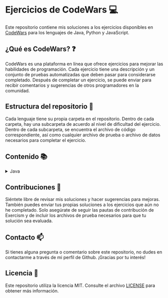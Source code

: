 # Ejercicios de CodeWars :computer:

Este repositorio contiene mis soluciones a los ejercicios disponibles en [CodeWars](https://www.codewars.com) para los lenguajes de Java, Python y JavaScript.

## ¿Qué es CodeWars? :question:

CodeWars es una plataforma en línea que ofrece ejercicios para mejorar las habilidades de programación. Cada ejercicio tiene una descripción y un conjunto de pruebas automatizadas que deben pasar para considerarse completado. Después de completar un ejercicio, se puede enviar para recibir comentarios y sugerencias de otros programadores en la comunidad.

## Estructura del repositorio :file_folder:

Cada lenguaje tiene su propia carpeta en el repositorio. Dentro de cada carpeta, hay una subcarpeta de acuerdo al nivel de dificultad del ejercicio. Dentro de cada subcarpeta, se encuentra el archivo de código correspondiente, así como cualquier archivo de prueba o archivo de datos necesarios para completar el ejercicio.

## Contenido :books:

<details>
  <summary>Java</summary>
  <ul>
    <details>
      <summary>8 kyu</summary>
      <ol type="1">
        <li><a href="/java/src/main/java/kyu8/Quadrant.java">Quadrants</a></li>
        <li><a href="/java/src/main/java/kyu8/QuarterOfTheYear.java">Quarter of the year</a></li>
        <li><a href="/java/src/main/java/kyu8/WolvesAndSheep.java">A wolf in sheep's clothing</a></li>
        <li><a href="/java/src/main/java/kyu8/TotalPoints.java">Total amount of points</a></li>
        <li><a href="/java/src/main/java/kyu8/Pillars.java">Pillars</a></li>
        <li><a href="/java/src/main/java/kyu8/TwiceAsOld.java">Twice as old</a></li>
        <li><a href="/java/src/main/java/kyu8/SumOfDifferencesInArray.java">Sum of differences in array</a></li>
        <li><a href="/java/src/main/java/kyu8/JustCountSheep.java">If you can't sleep, just count sheep!!</a></li>
        <li><a href="/java/src/main/java/kyu8/AreaOrPerimeter.java">Area or Perimeter</a></li>
        <li><a href="/java/src/main/java/kyu8/CatYearsDogYears.java">Cat years, Dog years</a></li>
        <li><a href="/java/src/main/java/kyu8/ReversedSequence.java">Reversed sequence</a></li>
        <li><a href="/java/src/main/java/kyu8/TheFeastOfManyBeasts.java">The Feast of Many Beasts</a></li>
        <li><a href="/java/src/main/java/kyu8/MultiplicationTableForNumber.java">Multiplication table for number</a></li>
        <li><a href="/java/src/main/java/kyu8/DayOfWeek.java">Return the day</a></li>
        <li><a href="/java/src/main/java/kyu8/CenturyFromYear.java">Century From Year</a></li>
        <li><a href="/java/src/main/java/kyu8/SimpleMultiplication.java">Simple multiplication</a></li>
        <li><a href="/java/src/main/java/kyu8/SortMyTextbooks.java">Sort My Textbooks</a></li>
        <li><a href="/java/src/main/java/kyu8/InvertValues.java">Invert values</a></li>
        <li><a href="/java/src/main/java/kyu8/WillThereBeEnoughSpace.java">Will there be enough space?</a></li>
        <li><a href="/java/src/main/java/kyu8/IsHeGonnaSurvive.java">Is he gonna survive?</a></li>
        <li><a href="/java/src/main/java/kyu8/SwitchItUp.java">Switch it Up!</a></li>
        <li><a href="/java/src/main/java/kyu8/FindThePosition.java">Find the position!</a></li>
        <li><a href="/java/src/main/java/kyu8/WillYouMakeIt.java">Will you make it?</a></li>
        <li><a href="/java/src/main/java/kyu8/ArrayPlusArray.java">Array plus array</a></li>
        <li><a href="/java/src/main/java/kyu8/AllStarCodeChallenge.java">All Star Code Challenge </a></li>
        <li><a href="/java/src/main/java/kyu8/TrafficLights.java">Traffic light</a></li>
        <li><a href="/java/src/main/java/kyu8/ReduceButGrow.java">Reduce but Grow</a></li>
        <li><a href="/java/src/main/java/kyu8/SumMixedArray.java">Sum Mixed Array</a></li>
        <li><a href="/java/src/main/java/kyu8/RemoveStringSpaces.java">Remove String Spaces</a></li>
        <li><a href="/java/src/main/java/kyu8/ConvertAStringToAnArray.java">Convert a string to an array</a></li>
        <li><a href="/java/src/main/java/kyu8/CalculateAverage.java">Calculate average</a></li>
        <li><a href="/java/src/main/java/kyu8/StringRepeat.java">String repeat</a></li>
        <li><a href="/java/src/main/java/kyu8/MakeUpperCase.java">Make UpperCase</a></li>
        <li><a href="/java/src/main/java/kyu8/LostWithoutAMap.java">Lost Without a Map</a></li>
        <li><a href="/java/src/main/java/kyu8/FakeBinary.java">Fake Binary</a></li>
        <li><a href="/java/src/main/java/kyu8/AbbreviateATwoWordName.java">Abbreviate a Two Word Name</a></li>
        <li><a href="/java/src/main/java/kyu8/FindMaximumAndMinimumValuesOfAList.java">Find Maximum and Minimum Values of a List</a></li>
        <li><a href="/java/src/main/java/kyu8/SumOfPositive.java">Sum of positive</a></li>
        <li><a href="/java/src/main/java/kyu8/RemoveExclamationMarks.java">Remove exclamation marks</a></li>
        <li><a href="/java/src/main/java/kyu8/YouOnlyNeedOne.java">You only need one</a></li>
        <li><a href="/java/src/main/java/kyu8/BasicMathematicalOperations.java">Basic Mathematical Operations</a></li>
        <li><a href="/java/src/main/java/kyu8/NoZerosForHeros.java">No zeros for heros</a></li>
        <li><a href="/java/src/main/java/kyu8/OppositeNumber.java">Opposite number</a></li>
        <li><a href="/java/src/main/java/kyu8/DoubleChar.java">Double Char</a></li>
        <li><a href="/java/src/main/java/kyu8/CountTheMonkeys.java">Count the Monkeys!</a></li>
        <li><a href="/java/src/main/java/kyu8/RemoveFirstAndLastCharacter.java">Remove First and Last Character</a></li>
        <li><a href="/java/src/main/java/kyu8/SumWithoutHighestAndLowestNumber.java">Sum without highest and lowest number</a></li>
        <li><a href="/java/src/main/java/kyu8/CountOfPositivesSumOfNegatives.java">Count of positives / sum of negatives</a></li>
        <li><a href="/java/src/main/java/kyu8/DidSheSayHallo.java">Did she say hallo?</a></li>
        <li><a href="/java/src/main/java/kyu8/MessiGoalsFunction.java">Grasshopper - Messi goals function</a></li>
        <li><a href="/java/src/main/java/kyu8/HowGoodAreYouReally.java">How good are you really?</a></li>
        <li><a href="/java/src/main/java/kyu8/FilteringEvenNumbers.java">Filtering even numbers (Bug Fixes)</a></li>
        <li><a href="/java/src/main/java/kyu8/GrasshopperSummation.java">Grasshopper - Summation</a></li>
        <li><a href="/java/src/main/java/kyu8/GrasshopperBasicFunctionFixer.java">Grasshopper - Basic Function Fixer</a></li>
        <li><a href="/java/src/main/java/kyu8/GrasshopperMessiGoals.java">Grasshopper - Messi Goals</a></li>
        <li><a href="/java/src/main/java/kyu8/GrasshopperDebugSayHello.java">Grasshopper - Debug sayHello</a></li>
        <li><a href="/java/src/main/java/kyu8/ThirdAngleOfATriangle.java">Third Angle of a Triangle</a></li>
        <li><a href="/java/src/main/java/kyu8/PythagoreanTriple.java">Pythagorean Triple</a></li>
        <li><a href="/java/src/main/java/kyu8/GrasshopperGradeBook.java">Grasshopper - Grade book</a></li>
        <li><a href="/java/src/main/java/kyu8/AlternatingCase.java">Alternating Case</a></li>
        <li><a href="/java/src/main/java/kyu8/ClassicHelloWorld.java">Classic Hello World</a></li>
        <li><a href="/java/src/main/java/kyu8/ReversedStrings.java">Reversed Strings</a></li>
        <li><a href="/java/src/main/java/kyu8/ConvertANumberToAString.java">Convert a Number to a String</a></li>
        <li><a href="/java/src/main/java/kyu8/ConvertAStringToANumber.java">Convert a String to a Number</a></li>
        <li><a href="/java/src/main/java/kyu8/GrasshopperPersonalizedMessage.java">Grasshopper - Personalized Message</a></li>
        <li><a href="/java/src/main/java/kyu8/ReturningStrings.java">Returning Strings</a></li>
        <li><a href="/java/src/main/java/kyu8/VowelRemover.java">Vowel remover</a></li>
        <li><a href="/java/src/main/java/kyu8/WelcomeToTheCity.java">Welcome to the City</a></li>
        <li><a href="/java/src/main/java/kyu8/AreYouPlayingBanjo.java">Are You Playing Banjo?</a></li>
        <li><a href="/java/src/main/java/kyu8/WellOfIdeasEasyVersion.java">Well of Ideas - Easy Version</a></li>
        <li><a href="/java/src/main/java/kyu8/TheWideMouthedFrog.java">The Wide-Mouthed frog!</a></li>
        <li><a href="/java/src/main/java/kyu8/SortAndStar.java">Sort and Star</a></li>
        <li><a href="/java/src/main/java/kyu8/CorrectTheMistakesOfTheCharacterRecognitionSoftware.java">Correct the mistakes of the character recognition software</a></li>
        <li><a href="/java/src/main/java/kyu8/ConvertABooleanToAString.java">Convert a Boolean to a String</a></li>
        <li><a href="/java/src/main/java/kyu8/SentenceSmash.java">Sentence Smash</a></li>
        <li><a href="/java/src/main/java/kyu8/DNAToRNAConversion.java">DNA to RNA Conversion</a></li>
        <li><a href="/java/src/main/java/kyu8/AStrangeTripToTheMarket.java">A Strange Trip to the Market</a></li>
        <li><a href="/java/src/main/java/kyu8/RemoveTheTime.java">Remove the time</a></li>
        <li><a href="/java/src/main/java/kyu8/ArrayMean.java">Grasshopper - Array Mean</a></li>
        <li><a href="/java/src/main/java/kyu8/SquareNSum.java">Square(n) Sum</a></li>
        <li><a href="/java/src/main/java/kyu8/LarioAndMuigiPipeProblem.java">Lario and Muigi Pipe Problem</a></li>
        <li><a href="/java/src/main/java/kyu8/DuckDuckGoose.java">Duck Duck Goose</a></li>
        <li><a href="/java/src/main/java/kyu8/RemovingElements.java">Removing Elements</a></li>
        <li><a href="/java/src/main/java/kyu8/VolumeOfACuboid.java">Volume of a Cuboid</a></li>
        <li><a href="/java/src/main/java/kyu8/SurfaceAreaAndVolumeOfABox.java">Surface Area and Volume of a Box</a></li>
        <li><a href="/java/src/main/java/kyu8/TheTernaryOperator.java">The Ternary Operator</a></li>
        <li><a href="/java/src/main/java/kyu8/NameMe.java">This is a problem</a></li>
        <li><a href="/java/src/main/java/kyu8/SaleHotdogs.java">if..else and ternary operator</a></li>
        <li><a href="/java/src/main/java/kyu8/BlueAndRedMarbles.java">Blue and red marbles</a></li>
        <li><a href="/java/src/main/java/kyu8/AreaOfASquare.java">Area of a Square</a></li>
        <li><a href="/java/src/main/java/kyu8/SquashTheBugsNotThedogs.java">Squash the bugs, not the dogs!</a></li>
        <li><a href="/java/src/main/java/kyu8/SumSmallNumbers.java">A + B</a></li>
        <li><a href="/java/src/main/java/kyu8/Multiply.java">Multiply</a></li>
        <li><a href="/java/src/main/java/kyu8/Swapper.java">Swap Values</a></li>
        <li><a href="/java/src/main/java/kyu8/HowDoICompareNumbers.java">How do I compare numbers?</a></li>
        <li><a href="/java/src/main/java/kyu8/IsItADigit.java">is it a digit?</a></li>
        <li><a href="/java/src/main/java/kyu8/SimpleValidationOfAUsernameWithRegex.java">Simple validation of a username with regex</a></li>
        <li><a href="/java/src/main/java/kyu8/EvenOrOdd.java">Even or Odd</a></li>
        <li><a href="/java/src/main/java/kyu8/KeepHydrated.java">Keep Hydrated!</a></li>
        <li><a href="/java/src/main/java/kyu8/CheckForFactor.java">Check for factor</a></li>
        <li><a href="/java/src/main/java/kyu8/DutyFree.java">Duty Free</a></li>
        <li><a href="/java/src/main/java/kyu8/PowersOfTwo.java">Powers of 2</a></li>
        <li><a href="/java/src/main/java/kyu8/IsYourPeriodLate.java">Is your period late?</a></li>
        <li><a href="/java/src/main/java/kyu8/Ship.java">Object Oriented Piracy</a></li>
        <li><a href="/java/src/main/java/kyu8/Ghost.java">Color Ghost</a></li>
        <li><a href="/java/src/main/java/kyu8/God.java">Basic subclasses - Adam and Eve</a></li>
        <li><a href="/java/src/main/java/kyu8/Cube.java">Playing with cubes I</a></li>
        <li><a href="/java/src/main/java/kyu8/HQ.java">HQ9+</a></li>
        <li><a href="/java/src/main/java/kyu8/DifferenceOfVolumesOfCuboids.java">Difference of Volumes of Cuboids</a></li>
        <li><a href="/java/src/main/java/kyu8/ReplaceAllVowelToExclamationMarkInTheSentence.java">Replace all vowel to exclamation mark in the sentence</a></li>
        <li><a href="/java/src/main/java/kyu8/IsItEven.java">Is it even?</a></li>
        <li><a href="/java/src/main/java/kyu8/CalculateBMI.java">Calculate BMI</a></li>
        <li><a href="/java/src/main/java/kyu8/LeonardoDicaprioAndOscars.java">Leonardo Dicaprio and Oscars</a></li>
        <li><a href="/java/src/main/java/kyu8/ReturnNegative.java">Return Negative</a></li>
        <li><a href="/java/src/main/java/kyu8/SchoolPaperwork.java">School Paperwork</a></li>
        <li><a href="/java/src/main/java/kyu8/Cockroach.java">Cockroach</a></li>
        <li><a href="/java/src/main/java/kyu8/FormattingDecimalPlaces.java">Formatting decimal places</a></li>
        <li><a href="/java/src/main/java/kyu8/ParseNiceIntFromCharProblem.java">Parse nice int from char problem</a></li>
        <li><a href="/java/src/main/java/kyu8/SumOfMultiples.java">Sum of Multiples</a></li>
        <li><a href="/java/src/main/java/kyu8/SumOfMultiples.java">Rock Paper Scissors!</a></li>
        <li><a href="/java/src/main/java/kyu8/HelloWorld.java">Hello World</a></li>
        <li><a href="/java/src/main/java/kyu8/SquaringAnArgument.java">Squaring an argument</a></li>
        <li><a href="/java/src/main/java/kyu8/SleighAuthentication.java">Sleigh Authentication</a></li>
        <li><a href="/java/src/main/java/kyu8/KataExampleTwist.java">Kata Example Twist</a></li>
        <li><a href="/java/src/main/java/kyu8/ConvertBooleanValuesToStringsYesOrNo.java">Convert boolean values to strings Yes or No</a></li>
        <li><a href="/java/src/main/java/kyu8/SumArrays.java">Sum Arrays</a></li>
        <li><a href="/java/src/main/java/kyu8/YouCannotCodeUnderPressure.java">You Can't Code Under Pressure</a></li>
        <li><a href="/java/src/main/java/kyu8/TakeTheFirstNElements.java">Take the First N Elements</a></li>
        <li><a href="/java/src/main/java/kyu8/TrueForAll.java">True for All</a></li>
        <li><a href="/java/src/main/java/kyu8/Plural.java">Plural</a></li>
        <li><a href="/java/src/main/java/kyu8/OppositesAttract.java">Opposites Attract</a></li>
        <li><a href="/java/src/main/java/kyu8/CountingSheep.java">Counting sheep</a></li>
        <li><a href="/java/src/main/java/kyu8/ConvertNumberToReversedArrayOfDigits.java">Convert number to reversed array of digits</a></li>
        <li><a href="/java/src/main/java/kyu8/FindTheSmallestIntegerInTheArray.java">Find the smallest integer in the array</a></li>
        <li><a href="/java/src/main/java/kyu8/GetCharacterFromASCIIValue.java">get character from ASCII Value</a></li>
        <li><a href="/java/src/main/java/kyu8/WhatIsBetween.java">What is between?</a></li>
        <li><a href="/java/src/main/java/kyu8/MergingSortedIntegerArrays.java">Merging sorted integer arrays (without duplicates)</a></li>
        <li><a href="/java/src/main/java/kyu8/CountByX.java">Count by X</a></li>
        <li><a href="/java/src/main/java/kyu8/TerminalGameMoveFunction.java">Terminal game move function</a></li>
        <li><a href="/java/src/main/java/kyu8/Welcome.java">Welcome</a></li>
        <li><a href="/java/src/main/java/kyu8/PrintingArrayElementsWithCommaDelimiters.java">Printing Array elements with Comma delimiters</a></li>
        <li><a href="/java/src/main/java/kyu8/RemoveNExclamationMarksInTheSentenceFromLeftToRight.java">Remove n exclamation marks in the sentence from left to right</a></li>
        <li><a href="/java/src/main/java/kyu8/MultipleOfIndex.java">Multiple of index</a></li>
        <li><a href="/java/src/main/java/kyu8/SetAlarm.java">Set Alarm</a></li>
        <li><a href="/java/src/main/java/kyu8/ANeedleInTheHaystack.java">A Needle in the Haystack</a></li>
        <li><a href="/java/src/main/java/kyu8/XOR.java">Exclusive "or" (xor) Logical Operator</a></li>
        <li><a href="/java/src/main/java/kyu8/FindTheFirstNonConsecutiveNumber.java">Find the first non-consecutive number</a></li>
        <li><a href="/java/src/main/java/kyu8/Clock.java">Clock</a></li>
        <li><a href="/java/src/main/java/kyu8/FuelCalculatorTotalCost.java">Fuel Calculator: Total Cost</a></li>
        <li><a href="/java/src/main/java/kyu8/StringTemplates.java">String Templates</a></li>
        <li><a href="/java/src/main/java/kyu8/ReversedWords.java">Reversed Words</a></li>
        <li><a href="/java/src/main/java/kyu8/KeepUpTheHoop.java">Keep up the hoop</a></li>
        <li><a href="/java/src/main/java/kyu8/TipCalculator.java">Tip Calculator</a></li>
        <li><a href="/java/src/main/java/kyu8/IsItANumber.java">Is it a number?</a></li>
        <li><a href="/java/src/main/java/kyu8/StringyStrings.java">Stringy Strings</a></li>
        <li><a href="/java/src/main/java/kyu8/ILoveYouALittleALotPassionatelyNotAtAll.java">I love you, a little , a lot, passionately ... not at all</a></li>
        <li><a href="/java/src/main/java/kyu8/GetTheMeanOfAnArray.java">Get the mean of an array</a></li>
        <li><a href="/java/src/main/java/kyu8/MyHeadIsAtTheWrongEnd.java">My head is at the wrong end!</a></li>
        <li><a href="/java/src/main/java/kyu8/UnfinishedLoop.java">Unfinished Loop</a></li>
        <li><a href="/java/src/main/java/kyu8/JennysSecretMessage.java">Jenny's secret message</a></li>
        <li><a href="/java/src/main/java/kyu8/PushAnObjectIntoArray.java">Push a hash/an object into array</a></li>
        <li><a href="/java/src/main/java/kyu8/BasicVariableAssignment.java">Basic variable assignment</a></li>
        <li><a href="/java/src/main/java/kyu8/DoIGetABonus.java">Do I get a bonus?</a></li>
        <li><a href="/java/src/main/java/kyu8/IsNDivisibleByXAndY.java">Is n divisible by x and y?</a></li>
        <li><a href="/java/src/main/java/kyu8/UnexpectedParsing.java">Unexpected parsing</a></li>
        <li><a href="/java/src/main/java/kyu8/CountOddNumbersBelowN.java">Count Odd Numbers below n</a></li>
        <li><a href="/java/src/main/java/kyu8/GetNthEvenNumber.java">Get Nth Even Number</a></li>
        <li><a href="/java/src/main/java/kyu8/StaticElectrickery.java">Static electrickery</a></li>
        <li><a href="/java/src/main/java/kyu8/ReplaceAllDots.java">Replace all dots</a></li>
        <li><a href="/java/src/main/java/kyu8/GhostCode.java">Ghost code</a></li>
        <li><a href="/java/src/main/java/kyu8/HowManyStairsWillSuzukiClimbIn20Years.java">How many stairs will Suzuki climb in 20 years?</a></li>
        <li><a href="/java/src/main/java/kyu8/DebugCelsiusConverter.java">Debug Celsius Converter</a></li>
        <li><a href="/java/src/main/java/kyu8/TripleTrouble.java">Triple Trouble</a></li>
        <li><a href="/java/src/main/java/kyu8/MilesPerGallonToKilometersPerLiter.java">Miles per gallon to kilometers per liter</a></li>
        <li><a href="/java/src/main/java/kyu8/ToSquareOrNotToSquare.java">To square(root) or not to square(root)</a></li>
        <li><a href="/java/src/main/java/kyu8/FindNumbersWhichAreDivisibleByGivenNumber.java">Find numbers which are divisible by given number</a></li>
        <li><a href="/java/src/main/java/kyu8/IndexOfAnElementInAnArray.java">Index of an element in an array</a></li>
        <li><a href="/java/src/main/java/kyu8/EasyLogs.java">Easy logs</a></li>
        <li><a href="/java/src/main/java/kyu8/BinToDecimal.java">Bin to Decimal</a></li>
        <li><a href="/java/src/main/java/kyu8/HexToDecimal.java">Hex to Decimal</a></li>
        <li><a href="/java/src/main/java/kyu8/ConvertToBinary.java">Convert to Binary</a></li>
        <li><a href="/java/src/main/java/kyu8/SmallestUnusedID.java">Smallest unused ID</a></li>
        <li><a href="/java/src/main/java/kyu8/WilsonPrime.java">Wilson primes</a></li>
        <li><a href="/java/src/main/java/kyu8/CountingCharacters.java">Counting Characters</a></li>
        <li><a href="/java/src/main/java/kyu8/NameOnBillboard.java">Name on billboard</a></li>
        <li><a href="/java/src/main/java/kyu8/AgeRangeCompatibilityEquation.java">Age Range Compatibility Equation</a></li>
        <li><a href="/java/src/main/java/kyu8/FindMultiplesOfANumber.java">Find Multiples of a Number</a></li>
        <li><a href="/java/src/main/java/kyu8/FindTheIntegral.java">Find the Integral</a></li>
        <li><a href="/java/src/main/java/kyu8/FindTheSlope.java">Find the Slope</a></li>
        <li><a href="/java/src/main/java/kyu8/TransportationOnVacation.java">Transportation on vacation</a></li>
        <li><a href="/java/src/main/java/kyu8/Polygon.java">Circles in Polygons</a></li>
        <li><a href="/java/src/main/java/kyu8/CompareWithinMargin.java">Compare within margin</a></li>
        <li><a href="/java/src/main/java/kyu8/HowOldWillIBeIn2099.java">How old will I be in 2099?</a></li>
        <li><a href="/java/src/main/java/kyu8/DetermineOffspringSexBasedOnGenesXXAndXYChromosomes.java">Determine offspring sex based on genes XX and XY chromosomes</a></li>
        <li><a href="/java/src/main/java/kyu8/LocalizeTheBarycenterOfATriangle.java">Localize The Barycenter of a Triangle</a></li>
        <li><a href="/java/src/main/java/kyu8/NeverVisitA.java">Never visit a</a></li>
        <li><a href="/java/src/main/java/kyu8/PointsOfReflection.java">Points of Reflection</a></li>
      </ol>
    </details>
    <details>
      <summary>7 kyu</summary>
      <ol type="1">
        <li><a href="/java/src/main/java/kyu7/DotCalculator.java">Dot Calculator</a></li>
        <li><a href="/java/src/main/java/kyu7/Last.java">Last</a></li>
        <li><a href="/java/src/main/java/kyu7/FunWithListsLength.java">Fun with lists: length</a></li>
        <li><a href="/java/src/main/java/kyu7/UnluckyDays.java">Unlucky Days</a></li>
        <li><a href="/java/src/main/java/kyu7/LeapYears.java">Leap Years</a></li>
        <li><a href="/java/src/main/java/kyu7/AgeIndays.java">Age in days</a></li>
        <li><a href="/java/src/main/java/kyu7/SumOfOddNumbers.java">Sum of odd numbers</a></li>
        <li><a href="/java/src/main/java/kyu7/SortArrays.java">Sort arrays</a></li>
        <li><a href="/java/src/main/java/kyu7/SortTheGiftCode.java">Sort the Gift Code</a></li>
        <li><a href="/java/src/main/java/kyu7/WithoutTheLetterE.java">Without the letter E</a></li>
        <li><a href="/java/src/main/java/kyu7/GetTheMiddleCharacter.java">Get the Middle Character</a></li>
        <li><a href="/java/src/main/java/kyu7/Ch4113ng3.java">Ch4113ng3</a></li>
        <li><a href="/java/src/main/java/kyu7/RemoveDuplicateWords.java">Remove duplicate words</a></li>
        <li><a href="/java/src/main/java/kyu7/FindTheIndexOfTheSecondOccurrenceOfALetterInAString.java">Find the index of the second occurrence of a letter in a string</a></li>
        <li><a href="/java/src/main/java/kyu7/SimpleRemoveDuplicates.java">Simple remove duplicates</a></li>
        <li><a href="/java/src/main/java/kyu7/SortedYesNoHow.java">Sorted? yes? no? how?</a></li>
        <li><a href="/java/src/main/java/kyu7/OddEvenStringSort.java">Odd-Even String Sort</a></li>
        <li><a href="/java/src/main/java/kyu7/HowManyArguments.java">How many arguments</a></li>
        <li><a href="/java/src/main/java/kyu7/LengthAndTwoValues.java">Length and two values</a></li>
        <li><a href="/java/src/main/java/kyu7/Null.java">Null</a></li>
        <li><a href="/java/src/main/java/kyu7/LastSurvivor.java">Last Survivor</a></li>
        <li><a href="/java/src/main/java/kyu7/DoubleValueEveryNextCall.java">Double value every next call</a></li>
        <li><a href="/java/src/main/java/kyu7/FourSeven.java">Four/Seven</a></li>
        <li><a href="/java/src/main/java/kyu7/MaxMinArrays.java">Max-min arrays</a></li>
        <li><a href="/java/src/main/java/kyu7/IsItNegativeZero.java">Is It Negative Zero</a></li>
        <li><a href="/java/src/main/java/kyu7/PlusMinusCount.java">Plus - minus - plus - plus - ... - Count</a></li>
        <li><a href="/java/src/main/java/kyu7/SimpleLetterRemoval.java">Simple letter removal</a></li>
        <li><a href="/java/src/main/java/kyu7/SimpleStringReversal.java">Simple string reversal</a></li>
        <li><a href="/java/src/main/java/kyu7/PredictYourAge.java">Predict your age</a></li>
        <li><a href="/java/src/main/java/kyu7/RemoveConsecutiveDuplicateWords.java">Remove consecutive duplicate words</a></li>
        <li><a href="/java/src/main/java/kyu7/FixStringCase.java">Fix string case</a></li>
        <li><a href="/java/src/main/java/kyu7/SingleDigit.java">Single digit</a></li>
        <li><a href="/java/src/main/java/kyu7/ResponsibleDrinking.java">Responsible Drinking</a></li>
        <li><a href="/java/src/main/java/kyu7/Fixme1234.java">FIXME: 1, 2, 3, 4</a></li>
        <li><a href="/java/src/main/java/kyu7/AlternateCapitalization.java">Alternate capitalization</a></li>
        <li><a href="/java/src/main/java/kyu7/MostDigits.java">Most digits</a></li>
        <li><a href="/java/src/main/java/kyu7/CountConsonants.java">Count consonants</a></li>
        <li><a href="/java/src/main/java/kyu7/Covfefe.java">Covfefe</a></li>
        <li><a href="/java/src/main/java/kyu7/StringMerge.java">String Merge!</a></li>
        <li><a href="/java/src/main/java/kyu7/EliminateTheIntrudersBitManipulation.java">Eliminate the intruders! Bit manipulation</a></li>
        <li><a href="/java/src/main/java/kyu7/ReverseTheBitsInAnInteger.java">Reverse the bits in an integer</a></li>
        <li><a href="/java/src/main/java/kyu7/DeltaBits.java">Delta Bits</a></li>
        <li><a href="/java/src/main/java/kyu7/IsItAEightBitSignedNumber.java">is it a eight bit signed number?</a></li>
        <li><a href="/java/src/main/java/kyu7/LombokEncapsulation.java">Lombok Encapsulation</a></li>
        <li><a href="/java/src/main/java/kyu7/ConsecutiveLetters.java">Consecutive letters</a></li>
        <li><a href="/java/src/main/java/kyu7/CheckThreeAndTwo.java">Check three and two</a></li>
        <li><a href="/java/src/main/java/kyu7/FormTheMinimum.java">Form The Minimum</a></li>
        <li><a href="/java/src/main/java/kyu7/SortingTheOddway.java">Sorting the Odd way!</a></li>
        <li><a href="/java/src/main/java/kyu7/InspiringStrings.java">Inspiring Strings</a></li>
        <li><a href="/java/src/main/java/kyu7/DisagreeableAscii.java">Disagreeable ascii</a></li>
        <li><a href="/java/src/main/java/kyu7/FilterTheNumber.java">Filter the number</a></li>
        <li><a href="/java/src/main/java/kyu7/Switcheroo.java">Switcheroo</a></li>
        <li><a href="/java/src/main/java/kyu7/SplitInParts.java">Split In Parts</a></li>
        <li><a href="/java/src/main/java/kyu7/GreetMe.java">Greet Me</a></li>
        <li><a href="/java/src/main/java/kyu7/VowelCount.java">Vowel Count</a></li>
        <li><a href="/java/src/main/java/kyu7/HighestAndLowest.java">Highest and Lowest</a></li>
        <li><a href="/java/src/main/java/kyu7/AlphabetWar.java">Alphabet war</a></li>
        <li><a href="/java/src/main/java/kyu7/InsertDashes.java">Insert dashes</a></li>
        <li><a href="/java/src/main/java/kyu7/ReverseWords.java">Reverse words</a></li>
        <li><a href="/java/src/main/java/kyu7/CaffeineScript.java">Caffeine Script</a></li>
        <li><a href="/java/src/main/java/kyu7/KeypadHorror.java">Keypad horror</a></li>
        <li><a href="/java/src/main/java/kyu7/Backronym.java">makeBackronym</a></li>
        <li><a href="/java/src/main/java/kyu7/CharacterCounter.java">Character Counter</a></li>
        <li><a href="/java/src/main/java/kyu7/StringEndsWith.java">String ends with?</a></li>
        <li><a href="/java/src/main/java/kyu7/ShorterConcatReverseLonger.java">Shorter concat [reverse longer]</a></li>
        <li><a href="/java/src/main/java/kyu7/ScrabbleScore.java">Scrabble Score</a></li>
        <li><a href="/java/src/main/java/kyu7/ShiftLeft.java">Shift Left</a></li>
        <li><a href="/java/src/main/java/kyu7/BuildASquare.java">Build a square</a></li>
        <li><a href="/java/src/main/java/kyu7/SimpleStringCharacters.java">Simple string characters</a></li>
        <li><a href="/java/src/main/java/kyu7/PizzaPayments.java">Pizza Payments</a></li>
        <li><a href="/java/src/main/java/kyu7/IndexedCapitalization.java">Indexed capitalization</a></li>
        <li><a href="/java/src/main/java/kyu7/SurviveTheAttack.java">Survive the attack</a></li>
        <li><a href="/java/src/main/java/kyu7/AlphabeticalSequence.java">Alphabetical Sequence</a></li>
        <li><a href="/java/src/main/java/kyu7/HidePasswordFromJdbcUrl.java">Hide password from jdbc url</a></li>
        <li><a href="/java/src/main/java/kyu7/SumOfNumbersFrom0ToN.java">Sum of numbers from 0 to N</a></li>
        <li><a href="/java/src/main/java/kyu7/GetFullName.java">FIXME: Get Full Name</a></li>
        <li><a href="/java/src/main/java/kyu7/OddOrEven.java">Odd or Even?</a></li>
        <li><a href="/java/src/main/java/kyu7/WordValues.java">Word values</a></li>
        <li><a href="/java/src/main/java/kyu7/CatYearsDogYears.java">Cat Years, Dog Years (2)</a></li>
        <li><a href="/java/src/main/java/kyu7/Incrementer.java">Incrementer</a></li>
        <li><a href="/java/src/main/java/kyu7/SumOfCubes.java">Sum of Cubes</a></li>
        <li><a href="/java/src/main/java/kyu7/HoursToSeconds.java">FIXME: Hours to Seconds</a></li>
        <li><a href="/java/src/main/java/kyu7/ReverseLetter.java">Reverse Letter</a></li>
        <li><a href="/java/src/main/java/kyu7/DifferenceBetweenYears.java">Difference between years</a></li>
        <li><a href="/java/src/main/java/kyu7/ShortestWord.java">Shortest Word</a></li>
        <li><a href="/java/src/main/java/kyu7/SimpleBeadsCount.java">Simple beads count</a></li>
        <li><a href="/java/src/main/java/kyu7/TidyNumber.java">Tidy Number</a></li>
        <li><a href="/java/src/main/java/kyu7/SpecialNumber.java">Special Number</a></li>
        <li><a href="/java/src/main/java/kyu7/MeanVsMedian.java">Mean vs. Median</a></li>
        <li><a href="/java/src/main/java/kyu7/NumberOfDecimalDigits.java">Number of Decimal Digits</a></li>
        <li><a href="/java/src/main/java/kyu7/DebugSumOfDigitsOfANumber.java">Debug Sum of Digits of a Number</a></li>
        <li><a href="/java/src/main/java/kyu7/LetsSplitThisJoint.java">FIXME: Let's split this joint</a></li>
        <li><a href="/java/src/main/java/kyu7/DigitsExplosion.java">Digits explosion</a></li>
        <li><a href="/java/src/main/java/kyu7/TwoNumbersArePositive.java">Two numbers are positive</a></li>
        <li><a href="/java/src/main/java/kyu7/AnagramDetection.java">Anagram Detection</a></li>
        <li><a href="/java/src/main/java/kyu7/RemoveAllExclamationMarksFromTheEndOfWords.java">Remove all exclamation marks from the end of words</a></li>
        <li><a href="/java/src/main/java/kyu7/MoveAllExclamationMarksToTheEndOfTheSentence.java">Move all exclamation marks to the end of the sentence</a></li>
        <li><a href="/java/src/main/java/kyu7/SimpleEviternityNumbers.java">Simple eviternity numbers</a></li>
        <li><a href="/java/src/main/java/kyu7/Factorial.java">Factorial</a></li>
        <li><a href="/java/src/main/java/kyu7/FindMinAndMax.java">Find min and max</a></li>
        <li><a href="/java/src/main/java/kyu7/DescribeAList.java">Describe a list</a></li>
        <li><a href="/java/src/main/java/kyu7/AlternateCase.java">Alternate case</a></li>
        <li><a href="/java/src/main/java/kyu7/SumAListButIgnoreAnyDuplicates.java">Sum a list but ignore any duplicates</a></li>
        <li><a href="/java/src/main/java/kyu7/Fibonacci.java">Fibonacci</a></li>
        <li><a href="/java/src/main/java/kyu7/Vaporcode.java">Vaporcode</a></li>
        <li><a href="/java/src/main/java/kyu7/TheOfficeOneOuted.java">The Office I - Outed</a></li>
        <li><a href="/java/src/main/java/kyu7/RockPaperScissorsLizardSpock.java">Rock Paper Scissors Lizard Spock</a></li>
        <li><a href="/java/src/main/java/kyu7/OrderedCountOfCharacters.java">Ordered Count of Characters</a></li>
        <li><a href="/java/src/main/java/kyu7/Song.java">What a "Classy" Song</a></li>
        <li><a href="/java/src/main/java/kyu7/Block.java">Building Blocks</a></li>
        <li><a href="/java/src/main/java/kyu7/Spacify.java">Spacify</a></li>
        <li><a href="/java/src/main/java/kyu7/ToLeetSpeak.java">ToLeetSpeak</a></li>
        <li><a href="/java/src/main/java/kyu7/SmallEnoughBeginner.java">Small enough? - Beginner</a></li>
        <li><a href="/java/src/main/java/kyu7/GameInput.java">WASD Movement</a></li>
        <li><a href="/java/src/main/java/kyu7/RegexpBasicsIsItALetter.java">Regexp Basics - is it a letter?</a></li>
        <li><a href="/java/src/main/java/kyu7/RegexpBasicsIsItAVowel.java">Regexp Basics - is it a vowel?</a></li>
        <li><a href="/java/src/main/java/kyu7/HeronsFormula.java">Heron's formula</a></li>
        <li><a href="/java/src/main/java/kyu7/BumpsInTheRoad.java">Bumps in the Road</a></li>
        <li><a href="/java/src/main/java/kyu7/Dictionary.java">Interactive Dictionary</a></li>
        <li><a href="/java/src/main/java/kyu7/PaulsMisery.java">Paul's Misery</a></li>
        <li><a href="/java/src/main/java/kyu7/SelectiveFearOfnumbers.java">Selective fear of numbers</a></li>
        <li><a href="/java/src/main/java/kyu7/WhatIsTheFlag.java">What is the flag?</a></li>
        <li><a href="/java/src/main/java/kyu7/MathPow.java">Math.pow?</a></li>
        <li><a href="/java/src/main/java/kyu7/PrinterErrors.java">Printer Errors</a></li>
        <li><a href="/java/src/main/java/kyu7/LuckyNumber.java">Lucky number</a></li>
        <li><a href="/java/src/main/java/kyu7/SquareEveryDigit.java">Square Every Digit</a></li>
        <li><a href="/java/src/main/java/kyu7/BasicCalculator.java">Basic Calculator</a></li>
        <li><a href="/java/src/main/java/kyu7/RegexValidatePinCode.java">Regex validate PIN code</a></li>
        <li><a href="/java/src/main/java/kyu7/ListFiltering.java">List Filtering</a></li>
        <li><a href="/java/src/main/java/kyu7/CompleteThePatternOne.java">Complete The Pattern #1</a></li>
        <li><a href="/java/src/main/java/kyu7/CompleteThePatternTwo.java">Complete The Pattern #2</a></li>
        <li><a href="/java/src/main/java/kyu7/NumberStarLadder.java">Number-Star ladder</a></li>
        <li><a href="/java/src/main/java/kyu7/LostNumberInNumberSequence.java">Lost number in number sequence</a></li>
        <li><a href="/java/src/main/java/kyu7/WhereIsTHB.java">Where is THB?</a></li>
        <li><a href="/java/src/main/java/kyu7/ChangingLetters.java">Changing letters</a></li>
        <li><a href="/java/src/main/java/kyu7/LunarMathematicsAddition.java">Lunar Mathematics: Addition</a></li>
        <li><a href="/java/src/main/java/kyu7/RowWeights.java">Row Weights</a></li>
        <li><a href="/java/src/main/java/kyu7/DisariumNumber.java">Disarium Number</a></li>
        <li><a href="/java/src/main/java/kyu7/SumOfTwoIntegers.java">Sum of Two Integers</a></li>
        <li><a href="/java/src/main/java/kyu7/MovesTen.java">Move 10</a></li>
        <li><a href="/java/src/main/java/kyu7/RegexpBasicsParsingPrices.java">Regexp basics - parsing prices</a></li>
        <li><a href="/java/src/main/java/kyu7/FormattingDecimalPlacesOne.java">Formatting decimal places #1</a></li>
        <li><a href="/java/src/main/java/kyu7/MaximumLengthDifference.java">Maximum Length Difference</a></li>
        <li><a href="/java/src/main/java/kyu7/TwoToOne.java">Two to One</a></li>
        <li><a href="/java/src/main/java/kyu7/CalculateMeanAndConcatenateString.java">Calculate mean and concatenate string</a></li>
        <li><a href="/java/src/main/java/kyu7/ZebulansNightmare.java">Zebulans Nightmare</a></li>
        <li><a href="/java/src/main/java/kyu7/Quicksum.java">Quicksum</a></li>
        <li><a href="/java/src/main/java/kyu7/ValidSpacing.java">Valid Spacing</a></li>
        <li><a href="/java/src/main/java/kyu7/AntiString.java">ANTISTRING</a></li>
        <li><a href="/java/src/main/java/kyu7/SuitcasePacking.java">Suitcase packing</a></li>
        <li><a href="/java/src/main/java/kyu7/UniqueStringCharacters.java">Unique string characters</a></li>
        <li><a href="/java/src/main/java/kyu7/StantonMeasure.java">Stanton measure</a></li>
        <li><a href="/java/src/main/java/kyu7/PossibilitiesArray.java">Possibilities Array</a></li>
        <li><a href="/java/src/main/java/kyu7/HowLongShouldYouCookThisFor.java">How long should you cook this for?</a></li>
        <li><a href="/java/src/main/java/kyu7/DecimalDecomposition.java">Decimal decomposition</a></li>
        <li><a href="/java/src/main/java/kyu7/HowLongShouldYouCookThisFor.java">How long should you cook this for?</a></li>
        <li><a href="/java/src/main/java/kyu7/SumOfNumbers.java">Beginner Series #3 Sum of Numbers</a></li>
        <li><a href="/java/src/main/java/kyu7/BasicsGeneratorsOne.java">Basics - Generators #1</a></li>
        <li><a href="/java/src/main/java/kyu7/MultiplicationGeneratorsTwo.java">Multiplication - Generators #2</a></li>
        <li><a href="/java/src/main/java/kyu7/AutomorphicNumber.java">Automorphic Number</a></li>
        <li><a href="/java/src/main/java/kyu7/JumpingNumber.java">Jumping Number</a></li>
        <li><a href="/java/src/main/java/kyu7/FoldingYourWayToTheMoon.java">Folding your way to the moon</a></li>
        <li><a href="/java/src/main/java/kyu7/ConvertingFromBase10To16.java">Converting from base 10 to 16</a></li>
        <li><a href="/java/src/main/java/kyu7/GrowthOfAPopulation.java">Growth of a Population</a></li>
        <li><a href="/java/src/main/java/kyu7/VeryEvenNumbers.java">Very Even Numbers</a></li>
        <li><a href="/java/src/main/java/kyu7/LargeSum.java">Large sum</a></li>
        <li><a href="/java/src/main/java/kyu7/DisemvowelTrolls.java">Disemvowel Trolls</a></li>
        <li><a href="/java/src/main/java/kyu7/AlternateSquareSum.java">Alternate Square Sum</a></li>
        <li><a href="/java/src/main/java/kyu7/DescendingOrder.java">Descending Order</a></li>
        <li><a href="/java/src/main/java/kyu7/ExesAndOhs.java">Exes and Ohs</a></li>
        <li><a href="/java/src/main/java/kyu7/Isograms.java">Isograms</a></li>
        <li><a href="/java/src/main/java/kyu7/FactorialWithException.java">Factorial</a></li>
        <li><a href="/java/src/main/java/kyu7/OverflowingWithJoy.java">Overflowing with joy</a></li>
        <li><a href="/java/src/main/java/kyu7/NameArrayCapping.java">Name Array Capping</a></li>
        <li><a href="/java/src/main/java/kyu7/ChineseZodiac.java">Chinese Zodiac</a></li>
        <li><a href="/java/src/main/java/kyu7/IsThisATriangle.java">Is this a triangle?</a></li>
        <li><a href="/java/src/main/java/kyu7/JadenCasingStrings.java">Jaden Casing Strings</a></li>
        <li><a href="/java/src/main/java/kyu7/LargestElements.java">Largest Elements</a></li>
        <li><a href="/java/src/main/java/kyu7/BatmanQuotes.java">Batman Quotes</a></li>
        <li><a href="/java/src/main/java/kyu7/YouAreASquare.java">You're a square!</a></li>
        <li><a href="/java/src/main/java/kyu7/ReturnTheFirstMMultiplesOfN.java">Return the first M multiples of N</a></li>
        <li><a href="/java/src/main/java/kyu7/ReverseANumber.java">Reverse a Number</a></li>
        <li><a href="/java/src/main/java/kyu7/MaxDiffEasy.java">max diff - easy</a></li>
        <li><a href="/java/src/main/java/kyu7/AreaOfACircle.java">Area of a Circle</a></li>
        <li><a href="/java/src/main/java/kyu7/FunctionalAddition.java">Functional Addition</a></li>
        <li><a href="/java/src/main/java/kyu7/PowerOfTwo.java">Power of two</a></li>
        <li><a href="/java/src/main/java/kyu7/PowersOfI.java">Powers of i</a></li>
        <li><a href="/java/src/main/java/kyu7/SmallestValueOfAnArray.java">Smallest value of an array</a></li>
        <li><a href="/java/src/main/java/kyu7/MoneyMoneyMoney.java">Money, Money, Money</a></li>
        <li><a href="/java/src/main/java/kyu7/ArithmeticProgression.java">Arithmetic progression</a></li>
        <li><a href="/java/src/main/java/kyu7/ArithmeticSequence.java">Arithmetic Sequence!</a></li>
        <li><a href="/java/src/main/java/kyu7/CWars.java">C.Wars</a></li>
        <li><a href="/java/src/main/java/kyu7/DoubleEveryOther.java">Double Every Other</a></li>
        <li><a href="/java/src/main/java/kyu7/IsNDivisibleBy.java">Is n divisible by</a></li>
        <li><a href="/java/src/main/java/kyu7/HelpTheFruitGuy.java">Help the Fruit Guy</a></li>
        <li><a href="/java/src/main/java/kyu7/CompleteThePattern4.java">Complete The Pattern #4</a></li>
        <li><a href="/java/src/main/java/kyu7/CompoundArray.java">Compound Array</a></li>
        <li><a href="/java/src/main/java/kyu7/Pandemia.java">Pandemia</a></li>
        <li><a href="/java/src/main/java/kyu7/PartialWordSearching.java">Partial Word Searching</a></li>
        <li><a href="/java/src/main/java/kyu7/SantasNaughtyList.java">Santa's Naughty List</a></li>
        <li><a href="/java/src/main/java/kyu7/ScoringTests.java">Scoring Tests</a></li>
        <li><a href="/java/src/main/java/kyu7/ComplementaryDNA.java">Complementary DNA</a></li>
        <li><a href="/java/src/main/java/kyu7/ConvertTimeToString.java">Convert Time to String</a></li>
        <li><a href="/java/src/main/java/kyu7/SumOfTheFirstNthTermOfSeries.java">Sum of the first nth term of Series</a></li>
        <li><a href="/java/src/main/java/kyu7/Testing123.java">Testing 1-2-3</a></li>
        <li><a href="/java/src/main/java/kyu7/FromAToZ.java">From A to Z</a></li>
        <li><a href="/java/src/main/java/kyu7/GCDSum.java">GCD sum</a></li>
        <li><a href="/java/src/main/java/kyu7/SpeedLimit.java">Speed Limit</a></li>
        <li><a href="/java/src/main/java/kyu7/SimpleStringReversalII.java">Simple string reversal II</a></li>
        <li><a href="/java/src/main/java/kyu7/ExcelSheetColumnNumbers.java">Excel sheet column numbers</a></li>
        <li><a href="/java/src/main/java/kyu7/FillTheHardDiskDrive.java">Computer problem series #1: Fill the Hard Disk Drive</a></li>
        <li><a href="/java/src/main/java/kyu7/Supernatural.java">Supernatural</a></li>
        <li><a href="/java/src/main/java/kyu7/YouCantCodeUnderPressure2.java">You Can't Code Under Pressure #2</a></li>
        <li><a href="/java/src/main/java/kyu7/CountTheDivisorsOfANumber.java">Count the divisors of a number</a></li>
        <li><a href="/java/src/main/java/kyu7/TheAlphabetProduct.java">The alphabet product</a></li>
        <li><a href="/java/src/main/java/kyu7/SwappingCards.java">Swapping Cards</a></li>
        <li><a href="/java/src/main/java/kyu7/BasicSequencePractice.java">Basic Sequence Practice</a></li>
        <li><a href="/java/src/main/java/kyu7/BrokenSequence.java">Broken sequence</a></li>
        <li><a href="/java/src/main/java/kyu7/PrisonBreak.java">Prison Break</a></li>
      </ol>
    </details>
    <details>
      <summary>6 kyu</summary>
      <ol type="1">
        <li><a href="/java/src/main/java/kyu6/SumOfDigitsDigitalRoot.java">Sum of Digits / Digital Root</a></li>
        <li><a href="/java/src/main/java/kyu6/MultiplicationTable.java">Multiplication table</a></li>
        <li><a href="/java/src/main/java/kyu6/BreakCamelCase.java">Break camelCase</a></li>
        <li><a href="/java/src/main/java/kyu6/HighestScoringWord.java">Highest Scoring Word</a></li>
        <li><a href="/java/src/main/java/kyu6/YourOrderPlease.java">Your order, please</a></li>
        <li><a href="/java/src/main/java/kyu6/CountTheNumberOfDaysBetweenTwoDates.java">Count the number of days between two dates</a></li>
        <li><a href="/java/src/main/java/kyu6/APlusB123.java">A + B == 123</a></li>
        <li><a href="/java/src/main/java/kyu6/APlusB123.java">Consonant value</a></li>
        <li><a href="/java/src/main/java/kyu6/ChangeCase.java">Change case</a></li>
        <li><a href="/java/src/main/java/kyu6/RoundAndRound.java">Round and Round</a></li>
        <li><a href="/java/src/main/java/kyu6/PasswordMaker.java">Password Maker</a></li>
        <li><a href="/java/src/main/java/kyu6/DetermineTheDateByTheDayNumber.java">Determine the date by the day number</a></li>
        <li><a href="/java/src/main/java/kyu6/SumTheNumsSumTheSumsAndSumTheNumsUpToThatSum.java">Sum the nums, sum the sums and sum the nums up to that sum</a></li>
        <li><a href="/java/src/main/java/kyu6/CountCharactersInYourString.java">Count characters in your string</a></li>
        <li><a href="/java/src/main/java/kyu6/CountingDuplicates.java">Counting Duplicates</a></li>
      </ol>
    </details>
  </ul>
</details>

## Contribuciones :handshake:

Siéntete libre de revisar mis soluciones y hacer sugerencias para mejoras. También puedes enviar tus propias soluciones a los ejercicios que aún no he completado. Solo asegúrate de seguir las pautas de contribución de Exercism y de incluir los archivos de prueba necesarios para que tu solución sea evaluada.

## Contacto :mailbox:

Si tienes alguna pregunta o comentario sobre este repositorio, no dudes en contactarme a través de mi perfil de Github. ¡Gracias por tu interés!

## Licencia :page_facing_up:

Este repositorio utiliza la licencia MIT. Consulte el archivo [LICENSE](LICENSE) para obtener más información.
